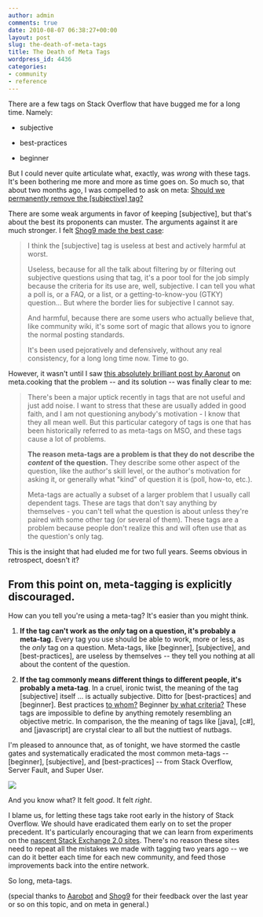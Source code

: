 ```yaml
---
author: admin
comments: true
date: 2010-08-07 06:38:27+00:00
layout: post
slug: the-death-of-meta-tags
title: The Death of Meta Tags
wordpress_id: 4436
categories:
- community
- reference
---
```



There are a few tags on Stack Overflow that have bugged me for a long time. Namely:







  * subjective

  * best-practices

  * beginner




But I could never quite articulate what, exactly, was _wrong_ with these tags. It's been bothering me more and more as time goes on. So much so, that about two months ago, I was compelled to ask on meta: [Should we permanently remove the [subjective] tag?](http://meta.stackoverflow.com/questions/51627/should-we-permanently-remove-the-subjective-tag)



There are some weak arguments in favor of keeping [subjective], but that's about the best its proponents can muster. The arguments against it are much stronger. I felt [Shog9 made the best case](http://meta.stackoverflow.com/questions/51627/should-we-permanently-remove-the-subjective-tag/51644#51644):





<blockquote>
I think the [subjective] tag is useless at best and actively harmful at worst.

> 
> 
Useless, because for all the talk about filtering by or filtering out subjective questions using that tag, it's a poor tool for the job simply because the criteria for its use are, well, subjective. I can tell you what a poll is, or a FAQ, or a list, or a getting-to-know-you (GTKY) question... But where the border lies for subjective I cannot say.

> 
> 
And harmful, because there are some users who actually believe that, like community wiki, it's some sort of magic that allows you to ignore the normal posting standards.

> 
> 
It's been used pejoratively and defensively, without any real consistency, for a long long time now. Time to go.
</blockquote>





However, it wasn't until I saw [this absolutely brilliant post by Aaronut](http://meta.cooking.stackexchange.com/questions/434/please-zap-the-meta-tags-and-dependent-tags) on meta.cooking that the problem -- and its solution -- was finally clear to me:





<blockquote>
There's been a major uptick recently in tags that are not useful and just add noise. I want to stress that these are usually added in good faith, and I am not questioning anybody's motivation - I know that they all mean well. But this particular category of tags is one that has been historically referred to as meta-tags on MSO, and these tags cause a lot of problems.

> 
> 
**The reason meta-tags are a problem is that they do not describe the _content_ of the question.** They describe some other aspect of the question, like the author's skill level, or the author's motivation for asking it, or generally what "kind" of question it is (poll, how-to, etc.).

> 
> 
Meta-tags are actually a subset of a larger problem that I usually call dependent tags. These are tags that don't say anything by themselves - you can't tell what the question is about unless they're paired with some other tag (or several of them). These tags are a problem because people don't realize this and will often use that as the question's only tag.
</blockquote>





This is the insight that had eluded me for two full years. Seems obvious in retrospect, doesn't it?





## From this point on, meta-tagging is explicitly discouraged.





How can you tell you're using a meta-tag? It's easier than you might think.







  1. **If the tag can't work as the _only_ tag on a question, it's probably a meta-tag.** Every tag you use should be able to work, more or less, as the _only_ tag on a question. Meta-tags, like [beginner], [subjective], and [best-practices], are useless by themselves -- they tell you nothing at all about the content of the question.

  2. **If the tag commonly means different things to different people, it's probably a meta-tag**. In a cruel, ironic twist, the meaning of the tag [subjective] itself ... is actually subjective. Ditto for [best-practices] and [beginner]. Best practices [to whom?](http://www.codinghorror.com/blog/2006/04/best-practices-and-puffer-fish.html) Beginner [by what criteria?](http://www.codinghorror.com/blog/2004/10/defending-perpetual-intermediacy.html) These tags are impossible to define by anything remotely resembling an objective metric. In comparison, the the meaning of tags like [java], [c#], and [javascript] are crystal clear to all but the nuttiest of nutbags.




I'm pleased to announce that, as of tonight, we have stormed the castle gates and systematically eradicated the most common meta-tags -- [beginner], [subjective], and [best-practices] -- from Stack Overflow, Server Fault, and Super User.



![](http://blog.stackoverflow.com/wp-content/uploads/villagers-with-pitchforks.jpg)



And you know what? It felt _good_. It felt _right_.



I blame us, for letting these tags take root early in the history of Stack Overflow. We should have eradicated them early on to set the proper precedent. It's particularly encouraging that we can learn from experiments on the [nascent Stack Exchange 2.0 sites](http://stackexchange.com/). There's no reason these sites need to repeat all the mistakes we made with tagging two years ago -- we can do it better each time for each new community, and feed those improvements back into the entire network. 



So long, meta-tags.



(special thanks to [Aarobot](http://meta.stackoverflow.com/users/141911/aarobot) and [Shog9](http://meta.stackoverflow.com/users/811/shog9) for their feedback over the last year or so on this topic, and on meta in general.)

